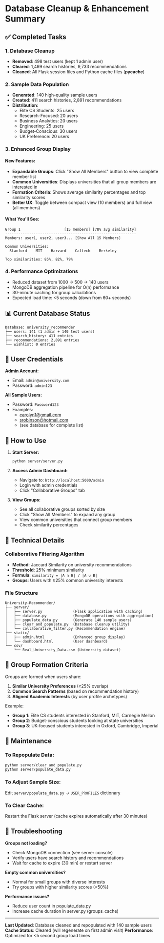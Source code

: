 # Database Cleanup & Enhancement Summary

## ✅ Completed Tasks

### 1. Database Cleanup
- **Removed**: 498 test users (kept 1 admin user)
- **Cleared**: 1,499 search histories, 9,733 recommendations
- **Cleaned**: All Flask session files and Python cache files (__pycache__)

### 2. Sample Data Population
- **Generated**: 140 high-quality sample users
- **Created**: 411 search histories, 2,891 recommendations
- **Distribution**:
  - Elite CS Students: 25 users
  - Research-Focused: 20 users
  - Business Analytics: 20 users
  - Engineering: 25 users
  - Budget-Conscious: 30 users
  - UK Preference: 20 users

### 3. Enhanced Group Display
#### New Features:
- **Expandable Groups**: Click "Show All Members" button to view complete member list
- **Common Universities**: Displays universities that all group members are interested in
- **Formation Criteria**: Shows average similarity percentages and top similarity scores
- **Better UX**: Toggle between compact view (10 members) and full view (all members)

#### What You'll See:
```
Group 1                    [15 members] [78% avg similarity]
------------------------------------------------------------
Members: user1, user2, user3... [Show All 15 Members]

Common Universities:
  Stanford    MIT    Harvard    Caltech    Berkeley

Top similarities: 85%, 82%, 79%
```

### 4. Performance Optimizations
- Reduced dataset from 1000 → 500 → 140 users
- MongoDB aggregation pipeline for O(n) performance
- 30-minute caching for group calculations
- Expected load time: <5 seconds (down from 60+ seconds)

## 📊 Current Database Status

```
Database: university_recommender
├── users: 141 (1 admin + 140 test users)
├── search_history: 411 entries
├── recommendations: 2,891 entries
└── wishlist: 0 entries
```

## 🎯 User Credentials

**Admin Account:**
- Email: `admin@university.com`
- Password: `admin123`

**All Sample Users:**
- Password: `Password123`
- Examples: 
  - carolyn1@gmail.com
  - srobinson@hotmail.com
  - (see database for complete list)

## 🚀 How to Use

1. **Start Server:**
   ```bash
   python server/server.py
   ```

2. **Access Admin Dashboard:**
   - Navigate to: `http://localhost:5000/admin`
   - Login with admin credentials
   - Click "Collaborative Groups" tab

3. **View Groups:**
   - See all collaborative groups sorted by size
   - Click "Show All Members" to expand any group
   - View common universities that connect group members
   - Check similarity percentages

## 🔧 Technical Details

### Collaborative Filtering Algorithm
- **Method**: Jaccard Similarity on university recommendations
- **Threshold**: 25% minimum similarity
- **Formula**: `similarity = |A ∩ B| / |A ∪ B|`
- **Groups**: Users with ≥25% common university interests

### File Structure
```
University-Recommender/
├── server/
│   ├── server.py              (Flask application with caching)
│   ├── database.py            (MongoDB operations with aggregation)
│   ├── populate_data.py       (Generate 140 sample users)
│   ├── clear_and_populate.py  (Database cleanup utility)
│   └── collaborative_filter.py (Recommendation engine)
├── static/
│   ├── admin.html             (Enhanced group display)
│   └── dashboard.html         (User dashboard)
└── csv/
    └── Real_University_Data.csv (University dataset)
```

## 🎨 Group Formation Criteria

Groups are formed when users share:
1. **Similar University Preferences** (≥25% overlap)
2. **Common Search Patterns** (based on recommendation history)
3. **Aligned Academic Interests** (by user profile archetypes)

Example:
- **Group 1**: Elite CS students interested in Stanford, MIT, Carnegie Mellon
- **Group 2**: Budget-conscious students looking at state universities
- **Group 3**: UK-focused students interested in Oxford, Cambridge, Imperial

## 📝 Maintenance

### To Repopulate Data:
```bash
python server/clear_and_populate.py
python server/populate_data.py
```

### To Adjust Sample Size:
Edit `server/populate_data.py` → `USER_PROFILES` dictionary

### To Clear Cache:
Restart the Flask server (cache expires automatically after 30 minutes)

## 🐛 Troubleshooting

**Groups not loading?**
- Check MongoDB connection (see server console)
- Verify users have search history and recommendations
- Wait for cache to expire (30 min) or restart server

**Empty common universities?**
- Normal for small groups with diverse interests
- Try groups with higher similarity scores (>50%)

**Performance issues?**
- Reduce user count in populate_data.py
- Increase cache duration in server.py (groups_cache)

---

**Last Updated**: Database cleaned and repopulated with 140 sample users
**Cache Status**: Cleared (will regenerate on first admin visit)
**Performance**: Optimized for <5 second group load times
